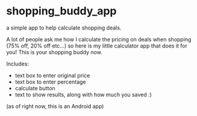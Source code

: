 # shopping_buddy_app
a simple app to help calculate shopping deals.

A lot of people ask me how I calculate the pricing on deals when shopping (75% off, 20% off etc...) so here is my little calculator app that does it for you! This is your shopping buddy now.

Includes:

- text box to enter original price
- text box to enter percentage
- calculate button
- text to show results, along with how much you saved :)

(as of right now, this is an Android app)

